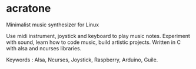 # acratone
Minimalist music synthesizer for Linux


Use midi instrument, joystick and keyboard to play music notes.
Experiment with sound, learn how to code music, build artistic projects.
Written in C with alsa and ncurses libraries.

Keywords : Alsa, Ncurses, Joystick, Raspberry, Arduino, Guile.
